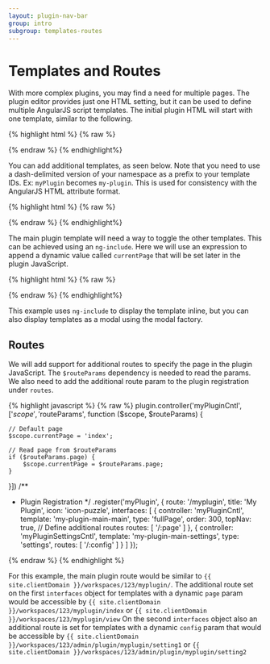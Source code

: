 ```yaml
---
layout: plugin-nav-bar
group: intro
subgroup: templates-routes
---
```

# Templates and Routes

With more complex plugins, you may find a need for multiple pages. The plugin editor provides just one HTML setting, but it can be used to define multiple AngularJS script templates. The initial plugin HTML will start with one template, similar to the following.

{% highlight html %}
{% raw %}
<script type="text/ng-template" id="my-plugin-main">
    <div class="title">
        <h1>{{text}}</h1>
    </div>
</script>
{% endraw %}
{% endhighlight%}

You can add additional templates, as seen below. Note that you need to use a dash-delimited version of your namespace as a prefix to your template IDs. Ex: `myPlugin` becomes `my-plugin`. This is used for consistency with the AngularJS HTML attribute format.

{% highlight html %}
{% raw %}
<script type="text/ng-template" id="my-plugin-main">
    <div class="title">
        <h1>{{text}}</h1>
    </div>
</script>
<script type="text/ng-template" id="my-plugin-index">
    <div class="title">
        <h1>index</h1>
    </div>
</script>
<script type="text/ng-template" id="my-plugin-view">
    <div class="title">
        <h1>view</h1>
    </div>
</script>
{% endraw %}
{% endhighlight%}

The main plugin template will need a way to toggle the other templates. This can be achieved using an `ng-include`. Here we will use an expression to append a dynamic value called `currentPage` that will be set later in the plugin JavaScript.

{% highlight html %}
{% raw %}
<script type="text/ng-template" id="my-plugin-main">
    <div ng-include="'my-plugin-' + currentPage"></div>
</script>
{% endraw %}
{% endhighlight%}

This example uses `ng-include` to display the template inline, but you can also display templates as a modal using the modal factory.

## Routes

We will add support for additional routes to specify the page in the plugin JavaScript. The `$routeParams` dependency is needed to read the params. We also need to add the additional route param to the plugin registration under `routes`.

{% highlight javascript %}
{% raw %}
plugin.controller('myPluginCntl', ['$scope', '$routeParams', function ($scope, $routeParams) {
    
    // Default page
    $scope.currentPage = 'index';
    
    // Read page from $routeParams
    if ($routeParams.page) {
        $scope.currentPage = $routeParams.page;
    }

}])
/**
 * Plugin Registration
 */
.register('myPlugin', {
    route: '/myplugin',
    title: 'My Plugin',
    icon: 'icon-puzzle',
    interfaces: [
        {
            controller: 'myPluginCntl',
            template: 'my-plugin-main-main',
            type: 'fullPage',
            order: 300,
            topNav: true,
            // Define additional routes
            routes: [
                '/:page'
            ]
        },
        {
            controller: 'myPluginSettingsCntl',
            template: 'my-plugin-main-settings',
            type: 'settings',
            routes: [
                '/:config'
            ]
        }
    ]
});

{% endraw %}
{% endhighlight %}

For this example, the main plugin route would be similar to `{{ site.clientDomain }}/workspaces/123/myplugin/`.
The additional route set on the first `interfaces` object for templates with a dynamic `page` param would be accessible by `{{ site.clientDomain }}/workspaces/123/myplugin/index` or `{{ site.clientDomain }}/workspaces/123/myplugin/view`
On the second `interfaces` object also an additional route is set for templates with a dynamic `config` param that would be accessible by `{{ site.clientDomain }}/workspaces/123/admin/plugin/myplugin/setting1` or `{{ site.clientDomain }}/workspaces/123/admin/plugin/myplugin/setting2`

